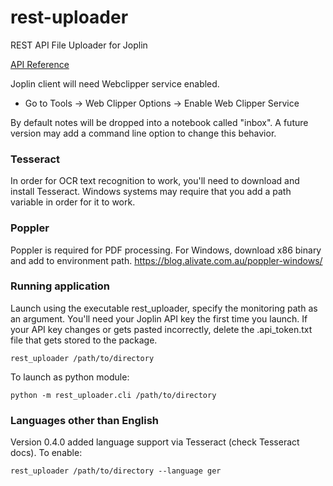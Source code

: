 # rest-uploader
REST API File Uploader for Joplin

[API Reference](https://joplin.cozic.net/api/)

Joplin client will need Webclipper service enabled.
* Go to Tools -> Web Clipper Options -> Enable Web Clipper Service

By default notes will be dropped into a notebook called "inbox".
A future version may add a command line option to change this behavior.


### Tesseract
In order for OCR text recognition to work, you'll need to download and
install Tesseract. Windows systems may require that you add a path variable
in order for it to work.

### Poppler
Poppler is required for PDF processing.
For Windows, download x86 binary and add to environment path.
https://blog.alivate.com.au/poppler-windows/


### Running application
Launch using the executable rest_uploader, specify the monitoring path
as an argument. You'll need your Joplin API key the first time you
launch. If your API key changes or gets pasted incorrectly, delete the .api_token.txt file that gets stored to the package.

` rest_uploader /path/to/directory `

To launch as python module:

` python -m rest_uploader.cli /path/to/directory `

### Languages other than English
Version 0.4.0 added language support via Tesseract (check Tesseract docs). To enable:

` rest_uploader /path/to/directory --language ger `